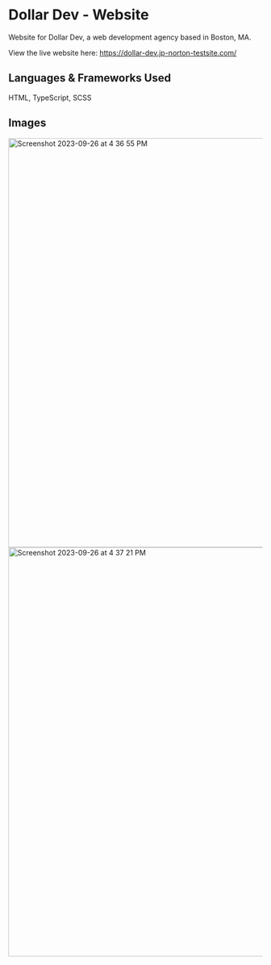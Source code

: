 # Dollar Dev - Website

Website for Dollar Dev, a web development agency based in Boston, MA.

View the live website here: https://dollar-dev.jp-norton-testsite.com/

## Languages & Frameworks Used
HTML, TypeScript, SCSS

## Images

<img width="812" alt="Screenshot 2023-09-26 at 4 36 55 PM" src="https://github.com/jpnortonwastaken/dollar-dev-website/assets/132861519/15ca3532-1233-475d-8a85-eb9dce442dea">
<img width="812" alt="Screenshot 2023-09-26 at 4 37 21 PM" src="https://github.com/jpnortonwastaken/dollar-dev-website/assets/132861519/cc2ad13d-63f5-4e60-b75b-dac1b702bbef">
